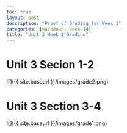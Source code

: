 ```yaml
---
toc: true
layout: post
description: "Proof of Grading for Week 1"
categories: [markdown, week 14]
title: "Unit 3 Week 1 Grading"
---
```


# Unit 3 Secion 1-2
![]({{ site.baseurl }}/images/grade2.png)

# Unit 3 Section 3-4
![]({{ site.baseurl }}/images/grade1.png)
